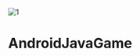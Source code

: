 ![1](https://user-images.githubusercontent.com/74233354/124699702-e1300b80-df1d-11eb-9c45-1877c786f764.png)
# AndroidJavaGame
